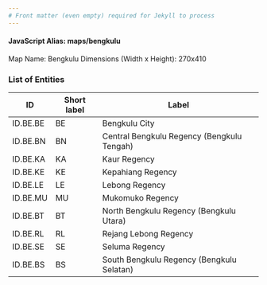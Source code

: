 ```yaml
---
# Front matter (even empty) required for Jekyll to process
---
```


#### JavaScript Alias: maps/bengkulu

Map Name: Bengkulu
Dimensions (Width x Height): 270x410





### List of Entities

ID | Short label | Label
---|---|---|
ID.BE.BE|BE|Bengkulu City
ID.BE.BN|BN|Central Bengkulu Regency (Bengkulu Tengah)
ID.BE.KA|KA|Kaur Regency
ID.BE.KE|KE|Kepahiang Regency
ID.BE.LE|LE|Lebong Regency
ID.BE.MU|MU|Mukomuko Regency
ID.BE.BT|BT|North Bengkulu Regency (Bengkulu Utara)
ID.BE.RL|RL|Rejang Lebong Regency
ID.BE.SE|SE|Seluma Regency
ID.BE.BS|BS|South Bengkulu Regency (Bengkulu Selatan)
